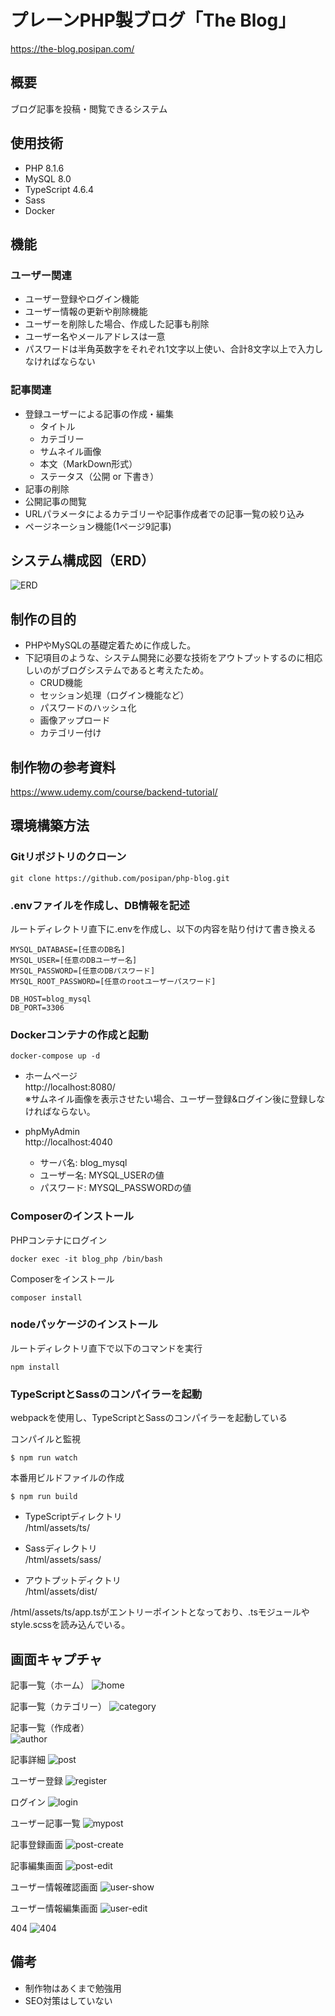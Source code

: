# プレーンPHP製ブログ「The Blog」

https://the-blog.posipan.com/

## 概要
ブログ記事を投稿・閲覧できるシステム

## 使用技術
* PHP 8.1.6
* MySQL 8.0
* TypeScript 4.6.4
* Sass
* Docker

## 機能
### ユーザー関連
* ユーザー登録やログイン機能
* ユーザー情報の更新や削除機能
* ユーザーを削除した場合、作成した記事も削除
* ユーザー名やメールアドレスは一意
* パスワードは半角英数字をそれぞれ1文字以上使い、合計8文字以上で入力しなければならない

### 記事関連
* 登録ユーザーによる記事の作成・編集
  * タイトル
  * カテゴリー
  * サムネイル画像
  * 本文（MarkDown形式）
  * ステータス（公開 or 下書き）
* 記事の削除
* 公開記事の閲覧
* URLパラメータによるカテゴリーや記事作成者での記事一覧の絞り込み
* ページネーション機能(1ページ9記事)

## システム構成図（ERD）
![ERD](/html/assets/images/readme/er.png) 

## 制作の目的
* PHPやMySQLの基礎定着ために作成した。 
* 下記項目のような、システム開発に必要な技術をアウトプットするのに相応しいのがブログシステムであると考えたため。
  * CRUD機能
  * セッション処理（ログイン機能など）
  * パスワードのハッシュ化
  * 画像アップロード
  * カテゴリー付け

## 制作物の参考資料
https://www.udemy.com/course/backend-tutorial/


## 環境構築方法
### Gitリポジトリのクローン
```
git clone https://github.com/posipan/php-blog.git
```

### .envファイルを作成し、DB情報を記述
ルートディレクトリ直下に.envを作成し、以下の内容を貼り付けて書き換える
```
MYSQL_DATABASE=[任意のDB名]
MYSQL_USER=[任意のDBユーザー名]
MYSQL_PASSWORD=[任意のDBパスワード]
MYSQL_ROOT_PASSWORD=[任意のrootユーザーパスワード]

DB_HOST=blog_mysql
DB_PORT=3306
```

### Dockerコンテナの作成と起動
```
docker-compose up -d
```
* ホームページ  
http://localhost:8080/  
※サムネイル画像を表示させたい場合、ユーザー登録&ログイン後に登録しなければならない。

* phpMyAdmin  
http://localhost:4040  
  * サーバ名: blog_mysql
  * ユーザー名: MYSQL_USERの値
  * パスワード: MYSQL_PASSWORDの値

### Composerのインストール
PHPコンテナにログイン
```
docker exec -it blog_php /bin/bash
```

Composerをインストール
```
composer install
```

### nodeパッケージのインストール
ルートディレクトリ直下で以下のコマンドを実行
```
npm install
```

### TypeScriptとSassのコンパイラーを起動
webpackを使用し、TypeScriptとSassのコンパイラーを起動している

コンパイルと監視
```
$ npm run watch
```

本番用ビルドファイルの作成
```
$ npm run build
```

* TypeScriptディレクトリ  
/html/assets/ts/

* Sassディレクトリ  
/html/assets/sass/

* アウトプットディクトリ  
/html/assets/dist/

/html/assets/ts/app.tsがエントリーポイントとなっており、.tsモジュールやstyle.scssを読み込んでいる。


## 画面キャプチャ
記事一覧（ホーム）
![home](/html/assets/images/readme/screenshot/home.png) 

記事一覧（カテゴリー）
![category](/html/assets/images/readme/screenshot/category.png) 

記事一覧（作成者）  
![author](/html/assets/images/readme/screenshot/author.png) 

記事詳細
![post](/html/assets/images/readme/screenshot/post.png) 

ユーザー登録
![register](/html/assets/images/readme/screenshot/register.png)

ログイン
![login](/html/assets/images/readme/screenshot/login.png)

ユーザー記事一覧
![mypost](/html/assets/images/readme/screenshot/mypost.png)

記事登録画面
![post-create](/html/assets/images/readme/screenshot/post-create.png)

記事編集画面
![post-edit](/html/assets/images/readme/screenshot/post-edit.png)

ユーザー情報確認画面
![user-show](/html/assets/images/readme/screenshot/user-show.png)

ユーザー情報編集画面
![user-edit](/html/assets/images/readme/screenshot/user-edit.png)

404
![404](/html/assets/images/readme/screenshot/404.png)

## 備考
* 制作物はあくまで勉強用
* SEO対策はしていない
